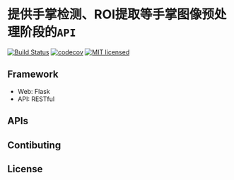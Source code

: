 # 提供手掌检测、ROI提取等手掌图像预处理阶段的`API`

[![Build Status](https://travis-ci.org/PalmID/anteater.svg?branch=master)](https://travis-ci.org/PalmID/anteater)
[![codecov](https://codecov.io/gh/PalmID/anteater/branch/master/graph/badge.svg)](https://codecov.io/gh/PalmID/anteater)
[![MIT licensed](https://img.shields.io/badge/license-MIT-green.svg)](https://raw.githubusercontent.com/PalmID/anteater/master/LICENSE)

## Framework

- Web: Flask
- API: RESTful

## APIs

## Contibuting

## License

